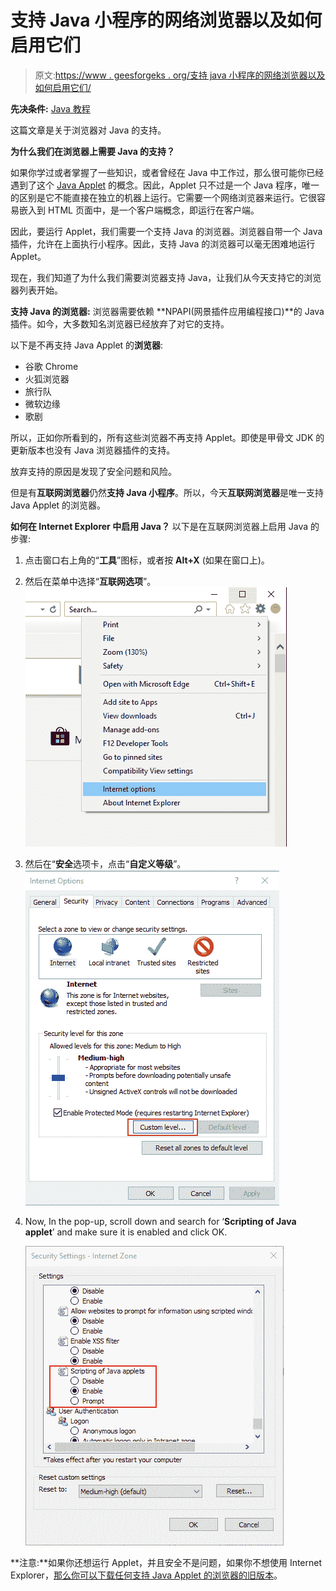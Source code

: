 # 支持 Java 小程序的网络浏览器以及如何启用它们

> 原文:[https://www . geesforgeks . org/支持 java 小程序的网络浏览器以及如何启用它们/](https://www.geeksforgeeks.org/web-browsers-that-support-java-applets-and-how-to-enable-them/)

**先决条件:** [Java 教程](https://www.geeksforgeeks.org/java-tutorials/)

这篇文章是关于浏览器对 Java 的支持。

**为什么我们在浏览器上需要 Java 的支持？**

如果你学过或者掌握了一些知识，或者曾经在 Java 中工作过，那么很可能你已经遇到了这个 [Java Applet](https://www.geeksforgeeks.org/java-applet-basics/) 的概念。因此，Applet 只不过是一个 Java 程序，唯一的区别是它不能直接在独立的机器上运行。它需要一个网络浏览器来运行。它很容易嵌入到 HTML 页面中，是一个客户端概念，即运行在客户端。

因此，要运行 Applet，我们需要一个支持 Java 的浏览器。浏览器自带一个 Java 插件，允许在上面执行小程序。因此，支持 Java 的浏览器可以毫无困难地运行 Applet。

现在，我们知道了为什么我们需要浏览器支持 Java，让我们从今天支持它的浏览器列表开始。

**支持 Java 的浏览器:**
浏览器需要依赖 **NPAPI(网景插件应用编程接口)**的 Java 插件。如今，大多数知名浏览器已经放弃了对它的支持。

以下是不再支持 Java Applet 的**浏览器**:

*   谷歌 Chrome
*   火狐浏览器
*   旅行队
*   微软边缘
*   歌剧

所以，正如你所看到的，所有这些浏览器不再支持 Applet。即使是甲骨文 JDK 的更新版本也没有 Java 浏览器插件的支持。

放弃支持的原因是发现了安全问题和风险。

但是有**互联网浏览器**仍然**支持 Java 小程序**。所以，今天**互联网浏览器**是唯一支持 Java Applet 的浏览器。

**如何在 Internet Explorer 中启用 Java？**
以下是在互联网浏览器上启用 Java 的步骤:

1.  点击窗口右上角的“**工具**”图标，或者按 **Alt+X** (如果在窗口上)。
2.  然后在菜单中选择“**互联网选项**”。
    [![](img/094e9c2ccba0f5213cdb9b26a45460ce.png)](https://media.geeksforgeeks.org/wp-content/uploads/20191111172232/Internet-Options-GfG.png)
3.  然后在“**安全**选项卡，点击“**自定义等级**”。
    [![](img/aee3269cf895345f037e6186acc68396.png)](https://media.geeksforgeeks.org/wp-content/uploads/20191111172123/Custom-level-GfG.png)
4.  Now, In the pop-up, scroll down and search for ‘**Scripting of Java applet**’ and make sure it is enabled and click OK.

    [![](img/275649420ca391c4bc8c19d254178d3f.png)](https://media.geeksforgeeks.org/wp-content/uploads/20191111172233/Scripting-in-java-applet-GfG.png)

**注意:**如果你还想运行 Applet，并且安全不是问题，如果你不想使用 Internet Explorer，[那么你可以下载任何支持 Java Applet 的浏览器的旧版本](https://java.com/en/download/help/enable_browser.xml)。